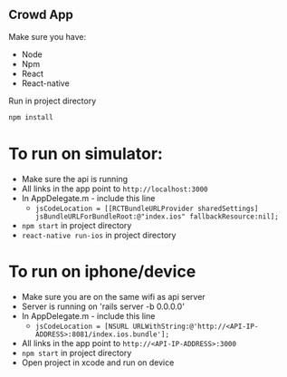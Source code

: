 ## Crowd App

Make sure you have:

* Node
* Npm
* React
* React-native

Run in project directory
```sh
npm install
```

# To run on simulator:

* Make sure the api is running
* All links in the app point to `http://localhost:3000`
* In AppDelegate.m - include this line
    -   `jsCodeLocation = [[RCTBundleURLProvider sharedSettings] jsBundleURLForBundleRoot:@"index.ios" fallbackResource:nil];`
* `npm start` in project directory
* `react-native run-ios` in project directory

# To run on iphone/device

* Make sure you are on the same wifi as api server
* Server is running on 'rails server -b 0.0.0.0'
* In AppDelegate.m - include this line
    - `jsCodeLocation = [NSURL URLWithString:@'http://<API-IP-ADDRESS>:8081/index.ios.bundle'];`
* All links in the app point to `http://<API-IP-ADDRESS>:3000`
* `npm start` in project directory
* Open project in xcode and run on device